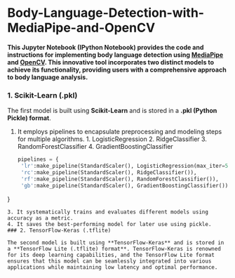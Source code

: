 # Body-Language-Detection-with-MediaPipe-and-OpenCV
**This Jupyter Notebook (IPython Notebook) provides the code and instructions for implementing body language detection using [MediaPipe](https://github.com/google/mediapipe) and [OpenCV](https://github.com/opencv/opencv). This innovative tool incorporates two distinct models to achieve its functionality, providing users with a comprehensive approach to body language analysis.**
### 1. Scikit-Learn (.pkl)
The first model is built using **Scikit-Learn** and is stored in a **.pkl (Python Pickle) format**.
1. It employs pipelines to encapsulate preprocessing and modeling steps for multiple algorithms.
              1. LogisticRegression
              2. RidgeClassifier
              3. RandomForestClassifier
              4. GradientBoostingClassifier
   ```python
   pipelines = {
    'lr':make_pipeline(StandardScaler(), LogisticRegression(max_iter=5000)),
    'rc':make_pipeline(StandardScaler(), RidgeClassifier()),
    'rf':make_pipeline(StandardScaler(), RandomForestClassifier()),
    'gb':make_pipeline(StandardScaler(), GradientBoostingClassifier()),
}
```
3. It systematically trains and evaluates different models using accuracy as a metric.
4. It saves the best-performing model for later use using pickle.
### 2. TensorFlow-Keras (.tflite)

The second model is built using **TensorFlow-Keras** and is stored in a **TensorFlow Lite (.tflite) format**. TensorFlow-Keras is renowned for its deep learning capabilities, and the TensorFlow Lite format ensures that this model can be seamlessly integrated into various applications while maintaining low latency and optimal performance.


